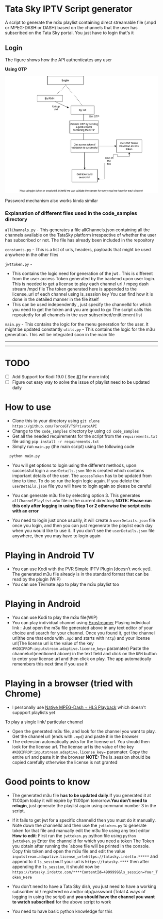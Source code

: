 # Tata Sky IPTV Script generator

A script to generate the m3u playlist containing direct streamable file (.mpd or MPEG-DASH or DASH) based on the channels that the user has subscribed on the Tata Sky portal. You just have to login that's it

## Login 
The figure shows how the API authenticates any user 

**Using OTP** 

![](images/tsky.png)

Password mechanism also works kinda similar

### Explanation of different files used in the code_samples directory

```allChannels.py``` - This generates a file allChannels.json containing all the channels available on the TataSky platform irrespective of whether the user has subscribed or not. The file has already been included in the repository

```constants.py``` - This is a list of urls, headers, payloads that might be used anywhere in the other files

```jwttoken.py``` - 
+ This contains the logic need for generation of the jwt . This is different from the user access Token generated by the backend upon user login. This is needed to get a license to play each channel url / mpeg dash stream /mpd file
The token generated here is appended to the license_url of each channel using ls_session key
You can find how it is done in the detailed manner in the file itself
+ This can be used independently , just specify the channelId for which you need to get the token and you are good to go
The script calls this repeatedly for all channels in the user subscribed/entitlement list

```main.py``` - This contains the logic for the menu generation for the user. It might be updated constantly
```utils.py``` - This contains the logic for the m3u generation. This will be integrated soon in the main file


<hr>
<hr>

# TODO

- [ ] Add Support for Kodi 19.0 ( See [#1](https://github.com/ForceGT/TSPrivateAPI/issues/2) for more info)
- [ ] Figure out easy way to solve the issue of playlist need to be updated daily

# How to use

+ Clone this to your directory using ```git clone https://github.com/ForceGT/TSPrivateAPI```
+ Change to the ```code_samples``` directory by using  ```cd code_samples```
+ Get all the needed requirements for the script from the ```requirements.txt``` file using ```pip install -r requirements.txt```
+ Simply run ```main.py``` (the main script) using the following code
```python
  python main.py
```
+ You will get options to login using the different methods, upon successful login a ```userDetails.json``` file is created which contains important details of the user. The ```accessToken``` has to be updated from time to time. To do so run the login logic again. If you delete the ```userDetails.json``` file you will have to login again so please be careful 

+ You can generate m3u file by selecting option 3. This generates ```allChannelPlaylist.m3u``` file in the current directory.**NOTE: Please run this only after logging in using Step 1 or 2 otherwise the script exits with an error**

+ You need to login just once usually, it will create a `userDetails.json` file once you login, and then you can just regenerate the playlist each day when you would like to use it. If you don't see the `userDetails.json` file anywhere, then you may have to login again



# Playing in Android TV

+ You can use Kodi with the PVR Simple IPTV Plugin [doesn't work yet]. The generated m3u file already is in the standard format that can be read by the plugin (WIP)
+ You can use Tivimate app to play the m3u playlist too

# Playing in Android 
+ You can use Kodi to play the m3u file(WIP)
+ You can play individual channel using [Exostreamer](https://play.google.com/store/apps/details?id=com.mtdeer.exostreamr) 
Playing individual link :
Just open the m3u file generated above in any text editor of your choice and search for your channel. Once you found it, get the channel url(the one that ends with `.mpd` and starts with `http`) and your license url(The license url is the value of the key ```#KODIPROP:inputstream.adaptive.license_key=``` paramater)
Paste the channelurl(mentioned above) in the text field and click on the `DRM` button to enter your license url and then click on play. The app automatically remembers this next time if you use it

# Playing in a browser (tried with Chrome)

+ I personally use [Native MPEG-Dash + HLS Playback](https://chrome.google.com/webstore/detail/native-mpeg-dash-%20-hls-pl/cjfbmleiaobegagekpmlhmaadepdeedn) which doesn't suppport playlists yet

To play a single link/ particular channel
+ Open the generated m3u file, and look for the channel you want to play. Get the channel url (ends with ```.mpd```) and paste it in the browser
+ The extension automatically asks for the license url. You should then look for the license url. The license url is the value of the key ```#KODIPROP:inputstream.adaptive.license_key=``` paramater. Copy the entire url and paste it in the browser
**NOTE:** The ls_session should be copied carefully otherwise the license is not granted


# Good points to know

+ The generated m3u file **has to be updated daily**.If you generated it at 11:00pm today it will expire by 11:00pm tomorrow.**You don't need to relogin**, just generate the playlist again using command number 3 in the script.

+   If it fails to get jwt for a specific channelId then you must do it manually. Note down the channelId and then use the ```jwttoken.py``` to generate token for that file and manually edit the m3u file using any text editor
**How to edit**: 
First run the ```jwttoken.py``` python file using ```python jwttoken.py```
Enter the channelId for which you need a token
The Token you obtain after running the `above file will be printed in the console.
Copy this token and open the m3u file and edit the value ```inputstream.adapative.license_url=https://tatasky.irdetto.*****``` and append to it ```ls_session```.If your url is ```https://tatasky.****``` then after appending the ```ls_session```, it should now be ```https://tatasky.irdetto.com/****ContentId=4999999&ls_session=Your_Token_Here```

+ You don't need to have a Tata Sky dish, you just need to have a working subscriber id / registered no and/or otp/password (Total 4 ways of logging in using the script) and **you should have the channel you want to watch subscribed** for the above script to work
+ You need to have basic python knowledge for this



